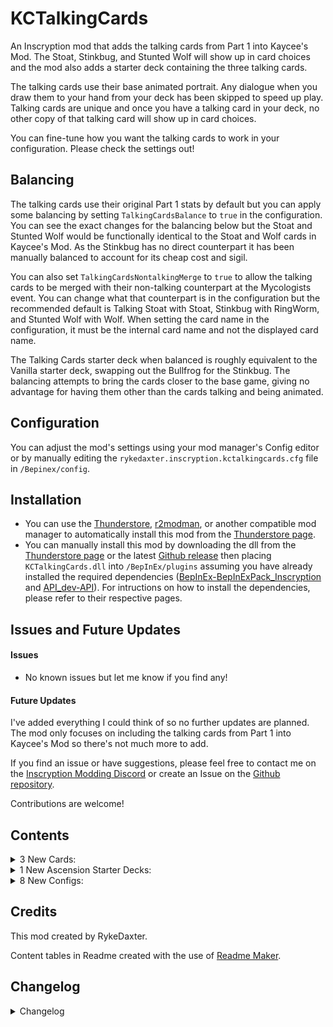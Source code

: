 ﻿KCTalkingCards
===============

An Inscryption mod that adds the talking cards from Part 1 into Kaycee's Mod. The Stoat, Stinkbug, and Stunted Wolf will show up in card choices and the mod also adds a starter deck containing the three talking cards.

The talking cards use their base animated portrait. Any dialogue when you draw them to your hand from your deck has been skipped to speed up play. Talking cards are unique and once you have a talking card in your deck, no other copy of that talking card will show up in card choices.

You can fine-tune how you want the talking cards to work in your configuration. Please check the settings out!

## Balancing

The talking cards use their original Part 1 stats by default but you can apply some balancing by setting `TalkingCardsBalance` to `true` in the configuration. You can see the exact changes for the balancing below but the Stoat and Stunted Wolf would be functionally identical to the Stoat and Wolf cards in Kaycee's Mod. As the Stinkbug has no direct counterpart it has been manually balanced to account for its cheap cost and sigil.

You can also set `TalkingCardsNontalkingMerge` to `true` to allow the talking cards to be merged with their non-talking counterpart at the Mycologists event. You can change what that counterpart is in the configuration but the recommended default is Talking Stoat with Stoat, Stinkbug with RingWorm, and Stunted Wolf with Wolf. When setting the card name in the configuration, it must be the internal card name and not the displayed card name.

The Talking Cards starter deck when balanced is roughly equivalent to the Vanilla starter deck, swapping out the Bullfrog for the Stinkbug. The balancing attempts to bring the cards closer to the base game, giving no advantage for having them other than the cards talking and being animated.

## Configuration

You can adjust the mod's settings using your mod manager's Config editor or by manually editing the `rykedaxter.inscryption.kctalkingcards.cfg` file in `/Bepinex/config`.

## Installation

* You can use the [Thunderstore](https://www.overwolf.com/app/Thunderstore-Thunderstore_Mod_Manager), [r2modman](https://inscryption.thunderstore.io/package/ebkr/r2modman/), or another compatible mod manager to automatically install this mod from the [Thunderstore page](https://inscryption.thunderstore.io/package/RykeDaxter/KCTalkingCards/). 
* You can manually install this mod by downloading the dll from the [Thunderstore page](https://inscryption.thunderstore.io/package/RykeDaxter/KCTalkingCards/) or the latest [Github release](https://github.com/RykeDaxter/KCTalkingCards) then placing `KCTalkingCards.dll` into `/BepInEx/plugins` assuming you have already installed the required dependencies ([BepInEx-BepInExPack_Inscryption](https://inscryption.thunderstore.io/package/BepInEx/BepInExPack_Inscryption/) and [API_dev-API](https://inscryption.thunderstore.io/package/API_dev/API/)). For intructions on how to install the dependencies, please refer to their respective pages.

## Issues and Future Updates

#### Issues

* No known issues but let me know if you find any! 

#### Future Updates

I've added everything I could think of so no further updates are planned. The mod only focuses on including the talking cards from Part 1 into Kaycee's Mod so there's not much more to add. 

If you find an issue or have suggestions, please feel free to contact me on the [Inscryption Modding Discord](https://discord.gg/ZQPvfKEpwM) or create an Issue on the [Github repository](https://github.com/RykeDaxter/KCTalkingCards).

Contributions are welcome!

## Contents

<details>
<summary>3 New Cards:
</summary>

#### Default

|Name|Power|Health|Cost|Sigils|Specials|Traits|Tribes|
|:-|:-|:-|:-|:-|:-|:-|:-|
|Stinkbug|1|2| <img align="center" src="https://i.imgur.com/beJhD7d.png">|Stinky|TalkingCardChooser|DeathcardCreationNonOption|Insect|
|Stoat|1|3| <img align="center" src="https://i.imgur.com/H6vESv7.png">||TalkingCardChooser|DeathcardCreationNonOption||
|Stunted Wolf|2|2| <img align="center" src="https://i.imgur.com/H6vESv7.png">||TalkingCardChooser|DeathcardCreationNonOption|Canine|

#### Balanced

|Name|Power|Health|Cost|Sigils|Specials|Traits|Tribes|
|:-|:-|:-|:-|:-|:-|:-|:-|
|Stinkbug|0|1| <img align="center" src="https://i.imgur.com/beJhD7d.png">|Stinky|TalkingCardChooser|DeathcardCreationNonOption|Insect|
|Stoat|1|2| <img align="center" src="https://i.imgur.com/H6vESv7.png">||TalkingCardChooser|DeathcardCreationNonOption||
|Stunted Wolf|3|2| <img align="center" src="https://i.imgur.com/62GUUAC.png">||TalkingCardChooser|DeathcardCreationNonOption|Canine|
</details>

<details>
<summary>1 New Ascension Starter Decks:
</summary>

|Name|Unlock Level|Cards|
|:-|:-|:-|
|Talking Cards|0| Stoat,  Stinkbug,  Stunted Wolf|
</details>

<details>
<summary>8 New Configs:
</summary>

|Section|Key|Description|
|:-|:-|:-|
|General|NontalkingStoatAppearsInCardChoices|The non-talking stoat card will appear in card choices when true.|
|General|TalkingCardsAppearInCardChoices|Talking Cards will show up in common card choices when true. Talking Cards are unique and if you already have one of a Talking Card in your deck, that Talking Card will not show up in card choices.|
|General|TalkingCardsAreRare|Talking Cards will be set as Rare. They will show up in Rare card choices and qualify as Rare for Rarity trials. You can have both this and TalkingCardsAppearInCardChoices active at the same time.|
|General|TalkingCardsBalance|Applies balancing to the talking cards when true and uses the original Part 1 values for the talking cards otherwise.|
|Mycologists|TalkingCardsNontalkingMerge|Allows talking cards to be merged with their non-talking counterparts at the Mycologists when true. Requires the [MycoMerger](https://inscryption.thunderstore.io/package/RykeDaxter/MycoMerger/) mod.|
|Mycologists|TalkingStinkbugCounterpart|The card name that designates the counterpart of the Talking Stinkbug for merging at the Mycologists. Default is "RingWorm".|
|Mycologists|TalkingStoatCounterpart|The card name that designates the counterpart of the Talking Stoat for merging at the Mycologists. Default is "Stoat".|
|Mycologists|TalkingWolfCounterpart|The card name that designates the counterpart of the Talking Wolf for merging at the Mycologists. Default is "Wolf".|
</details>

## Credits

This mod created by RykeDaxter.

Content tables in Readme created with the use of [Readme Maker](https://inscryption.thunderstore.io/package/JamesGames/ReadmeMaker/).

## Changelog

<details>
<summary>Changelog
</summary>

### 1.0.6
- Added compatibility with the [MycoMerger](https://inscryption.thunderstore.io/package/RykeDaxter/MycoMerger/) mod to prevent conflicts. Now requires MycoMerger for merging talking cards with counterparts.

### 1.0.5
- Included talking cards into card choices and added a setting for it
- Added a setting for toggling the talking cards as rare
- Added a setting for placing the non-talking stoat into card choices
- Added a setting for allowing talking cards to be merged with non-talking counterparts at the Mycologists event
- Added settings to assign the talking card counterpart by their internal card name

### 1.0.4
- Added improved art for the talking cards starter deck, the talking cards pixel portraits, and the mod icon.

### 1.0.3
- Fixed the lag when hovering over a starter deck with talking cards in it for the first time.

### 1.0.2
- Original Part 1 stats for the talking cards has been set as the default.

### 1.0.1 
- Fixed README markdown typo.

### 1.0.0 
- **Release**

</details>